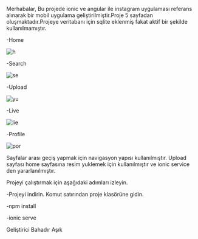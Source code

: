 Merhabalar, Bu projede ionic ve angular ile instagram uygulaması referans alınarak bir mobil uygulama geliştirilmiştir.Proje 5 sayfadan oluşmaktadır.Projeye veritabanı için sqlite eklenmiş fakat aktif bir şekilde kullanılmamıştır.

-Home

![h](https://user-images.githubusercontent.com/62606280/105219190-3a220800-5b67-11eb-9bb5-d8b65267be6a.PNG)

-Search

![se](https://user-images.githubusercontent.com/62606280/105219425-83725780-5b67-11eb-878d-c4c75801142d.PNG)

-Upload

![yu](https://user-images.githubusercontent.com/62606280/105219580-abfa5180-5b67-11eb-9548-ed4ea2fc3d75.PNG)

-Live

![lie](https://user-images.githubusercontent.com/62606280/105219703-cf250100-5b67-11eb-846a-25adefba6c2f.PNG)

-Profile

![por](https://user-images.githubusercontent.com/62606280/105219740-dcda8680-5b67-11eb-9b3e-e18a1842e6e4.PNG)

Sayfalar arası geçiş yapmak için navigasyon yapısı kullanılmıştır.
Upload sayfası home sayfasına resim yuklemek için kullanılmıştır ve ionic service den yararlanılmıştır.

 Projeyi çalıştırmak için aşağıdaki adımları izleyin.
 
-Projeyi indirin. Komut satırından proje klasörüne gidin. 

-npm install 

-ionic serve

Geliştirici Bahadır Aşık
